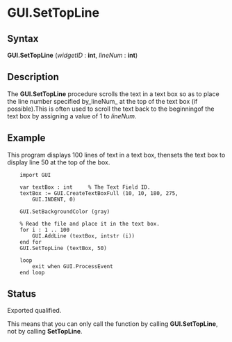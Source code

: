 
# GUI.SetTopLine

## Syntax
**GUI.SetTopLine** (_widgetID_ : **int**, _lineNum_ : **int**)

## Description
The **GUI.SetTopLine** procedure scrolls the text in a text box so as to place the line number specified by_lineNum_ at the top of the text box (if possible).This is often used to scroll the text back to the beginningof the text box by assigning a value of 1 to _lineNum_.

## Example
This program displays 100 lines of text in a text box, thensets the text box to display line 50 at the top of the box.

        import GUI

        var textBox : int     % The Text Field ID.
        textBox := GUI.CreateTextBoxFull (10, 10, 180, 275,
            GUI.INDENT, 0)

        GUI.SetBackgroundColor (gray)

        % Read the file and place it in the text box.
        for i : 1 .. 100
            GUI.AddLine (textBox, intstr (i))
        end for
        GUI.SetTopLine (textBox, 50)

        loop
            exit when GUI.ProcessEvent
        end loop
## Status
Exported qualified.

This means that you can only call the function by calling **GUI.SetTopLine**, not by calling **SetTopLine**.

